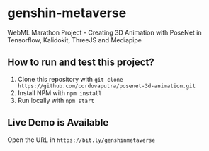 # genshin-metaverse
WebML Marathon Project - Creating 3D Animation with PoseNet in Tensorflow, Kalidokit, ThreeJS and Mediapipe

## How to run and test this project?
1. Clone this repository with `git clone https://github.com/cordovaputra/posenet-3d-animation.git`
2. Install NPM with `npm install`
3. Run locally with `npm start`

## Live Demo is Available
Open the URL in `https://bit.ly/genshinmetaverse`
